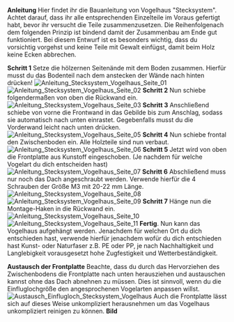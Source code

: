__Anleitung__ Hier findet ihr die Bauanleitung von Vogelhaus "Stecksystem". Achtet darauf, dass ihr alle entsprechenden Einzelteile im Voraus gefertigt habt, bevor ihr versucht die Teile zusammenzusetzen. Die Reihenfolgenach dem folgenden Prinzip ist bindend damit der Zusammenbau am Ende gut funktioniert. Bei diesem Entwurf ist es besonders wichtig, dass du vorsichtig vorgehst und keine Teile mit Gewalt einfügst, damit beim Holz keine Ecken abbrechen. 

__Schritt 1__ Setze die hölzernen Seitenände mit dem Boden zusammen. Hierfür musst du das Bodenteil nach dem anstecken der Wände nach hinten drücken!
![Anleitung_Stecksystem_Vogelhaus_Seite_01](https://github.com/user-attachments/assets/95d1b437-159e-4c52-97f8-68c0fef3b007)
![Anleitung_Stecksystem_Vogelhaus_Seite_02](https://github.com/user-attachments/assets/92736873-3b60-4fec-a040-3055359be043)
__Schritt 2__ Nun schiebe folgendermaßen von oben die Rückwand ein. 
![Anleitung_Stecksystem_Vogelhaus_Seite_03](https://github.com/user-attachments/assets/b3210180-c945-4633-b785-908338f672ff)
__Schritt 3__ Anschließend schiebe von vorne die Frontwand in das Gebilde bis zum Anschlag, sodass sie automatisch nach unten einrastet. Gegebenfalls musst du die Vorderwand leicht nach unten drücken.
![Anleitung_Stecksystem_Vogelhaus_Seite_05](https://github.com/user-attachments/assets/0483cb7f-49da-4567-9a65-32327133340a)
__Schritt 4__ Nun schiebe frontal den Zwischenboden ein. Alle Holzteile sind nun verbaut. 
![Anleitung_Stecksystem_Vogelhaus_Seite_06](https://github.com/user-attachments/assets/48cb22c7-ecf6-4f34-ba7c-2a33c61352f0)
__Schritt 5__ Jetzt wird von oben die Frontplatte aus Kunstoff eingeschoben. (Je nachdem für welche Vogelart du dich entscheiden hast)
![Anleitung_Stecksystem_Vogelhaus_Seite_07](https://github.com/user-attachments/assets/5cae4a50-8c95-4e8d-97c7-6540df6de4a2)
__Schritt 6__ Abschließend muss nur noch das Dach angeschraubt werden. Verwende hierfür die 4 Schrauben der Größe M3 mit 20-22 mm Länge. 
![Anleitung_Stecksystem_Vogelhaus_Seite_08](https://github.com/user-attachments/assets/1c2ed824-7b11-4f15-b632-11b5b945cea8)
![Anleitung_Stecksystem_Vogelhaus_Seite_09](https://github.com/user-attachments/assets/0e99a082-c997-4576-86cc-a48096b57a43)
__Schritt 7__ Hänge nun die Montage-Haken in die Rückwand ein. 
![Anleitung_Stecksystem_Vogelhaus_Seite_10](https://github.com/user-attachments/assets/34474efe-856e-492a-a211-aff596877754)
![Anleitung_Stecksystem_Vogelhaus_Seite_11](https://github.com/user-attachments/assets/302d4b72-c820-4eec-b4e2-c06cacdc0ffb)
__Fertig__. Nun kann das Vogelhaus aufgehängt werden. Jenachdem für welchen Ort du dich entschieden hast, verwende hierfür jenachdem wofür du dich entschieden hast Kunst- oder
Naturfaser z.B. PE oder PP, je nach Nachhaltigkeit und Langlebigkeit vorausgesetzt hohe Zugfestigkeit und Wetterbeständigkeit. 

__Austausch der Frontplatte__
Beachte, dass du durch das Hervorziehen des Zwischenbodens die Frontplatte nach unten herausziehen und austauschen kannst ohne das Dach abnehnen zu müssen. Dies ist sinnvoll, wenn du die Einfluglochgröße den angesprochenen Vogelarten anpassen willst.  
![Austausch_Einflugloch_Stecksystem_Vogelhaus](https://github.com/user-attachments/assets/1e52f86b-e560-4580-a623-feb1731c7c45)
Auch die Frontplatte lässt sich auf dieses Weise unkompliziert herausnehmen um das Vogelhaus unkompliziert reinigen zu können. 
__Bild__
